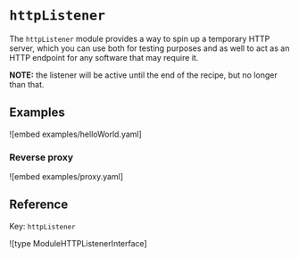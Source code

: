 # `httpListener`

The `httpListener` module provides a way to spin up a temporary HTTP server, which you can use both for testing purposes
and as well to act as an HTTP endpoint for any software that may require it.

**NOTE:** the listener will be active until the end of the recipe, but no longer than that.

## Examples

![embed examples/helloWorld.yaml]

### Reverse proxy

![embed examples/proxy.yaml]

## Reference

Key: `httpListener`

![type ModuleHTTPListenerInterface]
